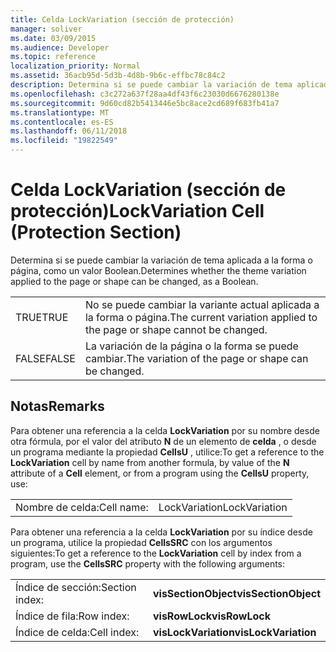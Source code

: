 ```yaml
---
title: Celda LockVariation (sección de protección)
manager: soliver
ms.date: 03/09/2015
ms.audience: Developer
ms.topic: reference
localization_priority: Normal
ms.assetid: 36acb95d-5d3b-4d8b-9b6c-effbc78c84c2
description: Determina si se puede cambiar la variación de tema aplicada a la forma o página, como un valor Boolean.
ms.openlocfilehash: c3c272a637f28aa4df43f6c23030d6676280138e
ms.sourcegitcommit: 9d60cd82b5413446e5bc8ace2cd689f683fb41a7
ms.translationtype: MT
ms.contentlocale: es-ES
ms.lasthandoff: 06/11/2018
ms.locfileid: "19822549"
---
```

# <a name="lockvariation-cell-protection-section"></a><span data-ttu-id="b4ba5-103">Celda LockVariation (sección de protección)</span><span class="sxs-lookup"><span data-stu-id="b4ba5-103">LockVariation Cell (Protection Section)</span></span>

<span data-ttu-id="b4ba5-104">Determina si se puede cambiar la variación de tema aplicada a la forma o página, como un valor Boolean.</span><span class="sxs-lookup"><span data-stu-id="b4ba5-104">Determines whether the theme variation applied to the page or shape can be changed, as a Boolean.</span></span>
  
|||
|:-----|:-----|
|<span data-ttu-id="b4ba5-105">TRUE</span><span class="sxs-lookup"><span data-stu-id="b4ba5-105">TRUE</span></span>  <br/> |<span data-ttu-id="b4ba5-106">No se puede cambiar la variante actual aplicada a la forma o página.</span><span class="sxs-lookup"><span data-stu-id="b4ba5-106">The current variation applied to the page or shape cannot be changed.</span></span>  <br/> |
|<span data-ttu-id="b4ba5-107">FALSE</span><span class="sxs-lookup"><span data-stu-id="b4ba5-107">FALSE</span></span>  <br/> |<span data-ttu-id="b4ba5-108">La variación de la página o la forma se puede cambiar.</span><span class="sxs-lookup"><span data-stu-id="b4ba5-108">The variation of the page or shape can be changed.</span></span>  <br/> |
   
## <a name="remarks"></a><span data-ttu-id="b4ba5-109">Notas</span><span class="sxs-lookup"><span data-stu-id="b4ba5-109">Remarks</span></span>

<span data-ttu-id="b4ba5-110">Para obtener una referencia a la celda **LockVariation** por su nombre desde otra fórmula, por el valor del atributo **N** de un elemento de **celda** , o desde un programa mediante la propiedad **CellsU** , utilice:</span><span class="sxs-lookup"><span data-stu-id="b4ba5-110">To get a reference to the **LockVariation** cell by name from another formula, by value of the **N** attribute of a **Cell** element, or from a program using the **CellsU** property, use:</span></span> 
  
|||
|:-----|:-----|
| <span data-ttu-id="b4ba5-111">Nombre de celda:</span><span class="sxs-lookup"><span data-stu-id="b4ba5-111">Cell name:</span></span>  <br/> | <span data-ttu-id="b4ba5-112">LockVariation</span><span class="sxs-lookup"><span data-stu-id="b4ba5-112">LockVariation</span></span>  <br/> |
   
<span data-ttu-id="b4ba5-113">Para obtener una referencia a la celda **LockVariation** por su índice desde un programa, utilice la propiedad **CellsSRC** con los argumentos siguientes:</span><span class="sxs-lookup"><span data-stu-id="b4ba5-113">To get a reference to the **LockVariation** cell by index from a program, use the **CellsSRC** property with the following arguments:</span></span> 
  
|||
|:-----|:-----|
| <span data-ttu-id="b4ba5-114">Índice de sección:</span><span class="sxs-lookup"><span data-stu-id="b4ba5-114">Section index:</span></span>  <br/> |<span data-ttu-id="b4ba5-115">**visSectionObject**</span><span class="sxs-lookup"><span data-stu-id="b4ba5-115">**visSectionObject**</span></span> <br/> |
| <span data-ttu-id="b4ba5-116">Índice de fila:</span><span class="sxs-lookup"><span data-stu-id="b4ba5-116">Row index:</span></span>  <br/> |<span data-ttu-id="b4ba5-117">**visRowLock**</span><span class="sxs-lookup"><span data-stu-id="b4ba5-117">**visRowLock**</span></span> <br/> |
| <span data-ttu-id="b4ba5-118">Índice de celda:</span><span class="sxs-lookup"><span data-stu-id="b4ba5-118">Cell index:</span></span>  <br/> |<span data-ttu-id="b4ba5-119">**visLockVariation**</span><span class="sxs-lookup"><span data-stu-id="b4ba5-119">**visLockVariation**</span></span> <br/> |
   

